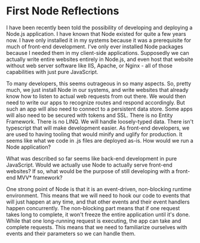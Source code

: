 # First Node Reflections

I have been recently been told the possibility of developing and deploying a Node.js application. I have known that Node existed for quite a few years now. I have
only installed it in my systems because it was a prerequisite for much of front-end development. I've only ever installed Node packages because I needed them in my
client-side applications. Supposedly we can actually write entire websites entirely in Node.js, and even host that website without web server software like IIS,
Apache, or Nginx - all of those capabilities with just pure JavaScript. 

To many developers, this seems outrageous in so many aspects. So, pretty much, we just install Node in our systems, and write websites that already know how to 
listen to actual web requests from out there. We would then need to write our apps to recognize routes and respond accordingly. But such an app will also need to
connect to a persistent data store. Some apps will also need to be secured with tokens and SSL. There is no Entity Framework. There is no LINQ. We will handle
loosely-typed data. There isn't typescript that will make development easier. As front-end developers, we are used to having tooling that would minify and uglify
for production. It seems like what we code in .js files are deployed as-is. How would we run a Node application?

What was described so far seems like back-end development in pure JavaScript. Would we actually use Node to actually serve front-end websites? If so, what would be
the purpose of still developing with a front-end MVV* framework?

One strong point of Node is that it is an event-driven, non-blocking runtime environment. This means that we will need to hook our code to events that will just
happen at any time, and that other events and their event handlers happen concurrently. The non-blocking part means that if one request takes long to complete, it
won't freeze the entire application until it's done. While that one long-running request is executing, the app can take and complete requests. This means that we
need to familiarize ourselves with events and their parameters so we can handle them.
